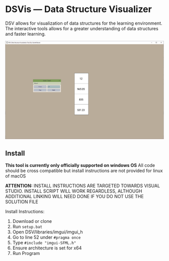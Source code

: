 # DSVis — Data Structure Visualizer

DSV allows for visualization of data structures for the learning environment. The interactive tools allows for a greater understanding of data structures and faster learning.

![Screenshot](assets/Demo.png)

## Install

**This tool is currently only officially supported on windows OS**
All code should be cross compatible but install instructions are not provided for linux of macOS

**ATTENTION:**
INSTALL INSTRUCTIONS ARE TARGETED TOWARDS VISUAL STUDIO. INSTALL SCRIPT WILL WORK REGARDLESS, ALTHOUGH ADDITIONAL LINKING WILL NEED DONE IF YOU DO NOT USE THE SOLUTION FILE

Install Instructions:
1. Download or clone
2. Run `setup.bat`
3. Open DSV/libraries/imgui/imgui_h
4. Go to line 52 under `#pragma once`
5. Type `#include "imgui-SFML.h"`
6. Ensure architecture is set for x64
7. Run Program
